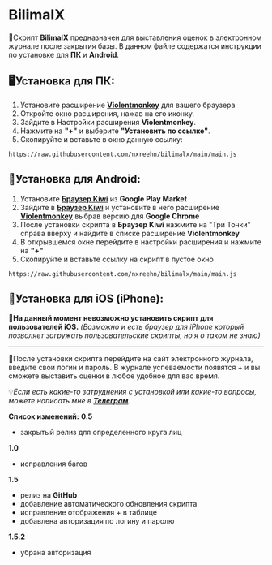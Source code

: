 # BilimalX

💼Скрипт **BilimalX** предназначен для выставления оценок в электронном журнале после закрытия базы. В данном файле содержатся инструкции по установке для **ПК** и **Android**.

## 🖥️Установка для ПК:

1. Установите расширение [**Violentmonkey**](https://violentmonkey.github.io) для вашего браузера
2. Откройте окно расширения, нажав на его иконку.
3. Зайдите в Настройки расширения **Violentmonkey**.
4. Нажмите на **"+"** и выберите **"Установить по ссылке"**.
5. Скопируйте и вставьте в окно данную ссылку:
```
https://raw.githubusercontent.com/nxreehn/bilimalx/main/main.js
```

## 📱Установка для Android:

1. Установите [**Браузер Kiwi**](https://play.google.com/store/apps/details?id=com.kiwibrowser.browser) из **Google Play Market**
2. Зайдите в [**Браузер Kiwi**](https://play.google.com/store/apps/details?id=com.kiwibrowser.browser) и установите в него расширение [**Violentmonkey**](https://violentmonkey.github.io) выбрав версию для **Google Chrome**
3. После установки скрипта в **Браузер Kiwi** нажмите на "Три Точки" справа вверху и найдите в списке расширение **Violentmonkey**
4. В открывшемся окне перейдите в настройки расширения и нажмите на **"+"**
5. Скопируйте и вставьте ссылку на скрипт в пустое окно
```
https://raw.githubusercontent.com/nxreehn/bilimalx/main/main.js
```

## 📱Установка для iOS (iPhone):
📌**На данный момент невозможно установить скрипт для пользователей iOS.**
*(Возможно и есть браузер для iPhone который позволяет загружать пользовательские скрипты, но я о таком не знаю)*

---
🔐После установки скрипта перейдите на сайт электронного журнала, введите свои логин и пароль.
В журнале успеваемости появятся + и вы сможете выставить оценки в любое удобное для вас время.

💡*Если есть какие-то затруднения с установкой или какие-то вопросы, можете написать мне в [**Телеграм**](https://t.me/noreehn).* 
 
**Список изменений:**
**0.5** 
- закрытый релиз для определенного круга лиц

**1.0** 
- исправления багов

**1.5** 
- релиз на **GitHub**
- добавление автоматического обновления скрипта
- исправление отображения + в таблице
- добавлена авторизация по логину и паролю

**1.5.2**
- убрана авторизация
